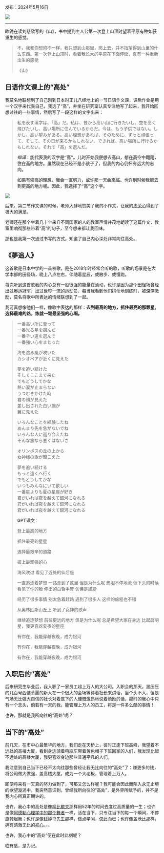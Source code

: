 发布：2024年5月16日

![](https://rolen.wiki/wp-content/uploads/2024/05/takai-tokoro.jpeg)

---

昨晚在读刘慈欣写的《山》，书中提到主人公第一次登上山顶时望着平原有种如获重生的感觉。

> 不，我和你想的不一样，我只想到山那里，爬上去，并不指望得到山里的什么东西。第一次登上山顶时，看着我长大的平原在下面伸延，真有一种重新出生的感觉
> 
> 《山》

## 日语作文课上的“高处”

我莫名地联想到了自己刚到日本时正儿八经地上的一节日语作文课，课后作业是用一个汉字来代表自己，我选了“高”，并坐在研究室认真专注地写了起来，我开始回想过往的一些事情，然后写了一段这样的文字出来：

> 私を表す漢字は、「高」だ。私は、昔から高い山に行きたいし、空を高く飛びたいし、高い場所に住んでいるからだ。今は、もう子供ではない。しかし、高い望みがある。高い理想があれば、そのために、ずっと頑張って、そして、その日が来るかもしれない。できれば、高い場所に行けるかもしれない。それで「高」を選んだ。
> 
> **_拙译_**：**能代表我的汉字是“高”。儿时开始我便想去高山，想在高空中翱翔，住在高的地方。虽然现在已经不是小孩子了，但我的内心仍怀有远大的志向。**
> 
> **如果有崇高的理想，我会一直努力，或许那一天会来临。也许到时候我能去到更高的地方呢。因此，我选择了“高”这个字。**

![](https://rolen.wiki/wp-content/uploads/2024/05/image-27.png)

后来，第二节作文课的时候，老师大肆地赞美了我的小作文，让我的[虚荣心](https://rolen.wiki/vanity/)得到了极大的满足。

老师还在那个坐着几十个来自不同国家的人的教室声情并茂地朗读了这篇作文，教室里响彻那些带着“高”的句子，至今想来都让我回味。

那也是我第一次通过书写的方式，知道了自己内心深处非常向往高处。

## 《夢追人》

这首歌是日本中学的一首校歌，是在2018年时经常会听的歌，听歌的场景是在大学本部的田径场，晚上八点左右，伴随着星辰，或散步、或慢跑。

每次听到这首歌我的内心总有一股很强的能量在涌动，也许是因为那个田径场曾经出过奥运冠军，出过世界一流的运动员，每当我看到他们拼命地训练时，被深深激励，莫名将歌中所表达的情绪联想到了一起。

我可真想像他们一样，像歌中表达的那样：**去到最高的地方，抓住最亮的那颗星，选择最难的路，练就一颗最坚强的心啊。**

> 一番高い所に登って  
> 一番光る星を掴んだ  
> 一番辛い道を選んで  
> 一番強い心をまとった
> 
> 海を渡る風が吹いた  
> カシオペアが近くに見えた
> 
> 夢を追い続けた  
> そしてここまで来た  
> でもどうしてかな  
> 熱い涙が止まらない  
> うつむきかけた時  
> 君の顔が見えた  
> 差し出された白い腕が  
> 翼に見えた
> 
> いろんなことを経験したね  
> あんまり先を急がないでね  
> いろんな人に巡り会えたね  
> そんな旅なら悪くはないさ
> 
> オリンポスの丘の上から  
> 女神様の歌が聞こえた
> 
> 夢を追い続ける  
> もっと遠くへ行く  
> でもどうしてかな  
> いつもみんなにいて欲しい  
> 一番星よりも夏の星座が好き  
> 君がいれば夜を越えて銀河になれる  
> 君がいれば夜を越えて銀河になれる  
> 君がいれば夜を越えて銀河になれる
> 
> **GPT译文**：
> 
> 登上最高的地方
> 
> 抓住最亮的星星
> 
> 选择最艰辛的道路
> 
> 披上最坚强的心
> 
> 海风吹过 看见了近处的仙后座
> 
> 一直追逐着梦想 一路走到了这里 但是为什么呢 热泪不停地流 低下头的时候 看见了你的脸 伸出的白皙手臂 仿佛是翅膀
> 
> 经历了很多事情 别太急着赶路 遇到了很多人 这样的旅程也不错
> 
> 从奥林匹斯山丘上 听到了女神的歌声
> 
> 继续追逐梦想 前往更远的地方 但是为什么呢 总是希望大家在身边 比起启明星，我更喜欢夏夜的星座
> 
> 有你在，我能穿越夜晚，成为银河
> 
> 有你在，我能穿越夜晚，成为银河
> 
> 有你在，我能穿越夜晚，成为银河

## 入职后的“高处”

后来研究生毕业后，我入职了一家员工超上万人的大公司。入职会的那天，黑压压的几百号西装革履的新人在一个很大的会场等待着社长来讲话，当个头不大，但是气场无比强大自信的社长对着底下的人慷慨激昂地说着勉励的话，那时的我心中只有一个念头，倘若有一天的我，能管理上万人的员工，将是一件多么酷的事情！

也许，那就是我所向往的“高处”呢？

## 当下的“高处”

前几天，在市中心最繁华的地方，我们走在天桥上，彼时正逢下班高峰，我望着不远处的高楼大厦，看到身边骑着电瓶车带着黄色帽子下班回家的人们，我发现比起不远处的高楼大厦，我更喜欢身边那些普通平凡的人们。

我注意到自己当下已经不太向往那些曾经让我无比向往的“高处”了：赚更多的钱，将公司做大做强，盖高楼大厦，成为一个大老板，管理着上万人。

即便将来有一天真的努力做到了，可那又怎么样呢？我可能会因此而陷入永无止境的欲望漩涡中，我突然意识到，曾经我所向往的“高处”，是外界所赋予的，并不是我内心所真正期许的。

也许，我心中的高处是像[柳比歇夫](https://rolen.wiki/this-is-strange-life/)那样用52年的时间去度过高质量的一生；也许是像[阿德勒心理学中的那个舞者](https://rolen.wiki/the-courage-to-be-disliked/)一样，活在当下，只专注当下的每一个瞬间，不停旋转起舞；也许是像钱钟书先生那样，做点学问，仅此而已；也许像盖茨比那样，拥有清澈无比的[初心](https://rolen.wiki/what-we-talk-about-when-we-talk-about-shoshin/)。。。

也许，我心中的“高处”便在此时此刻呢？

临有感，是为记。